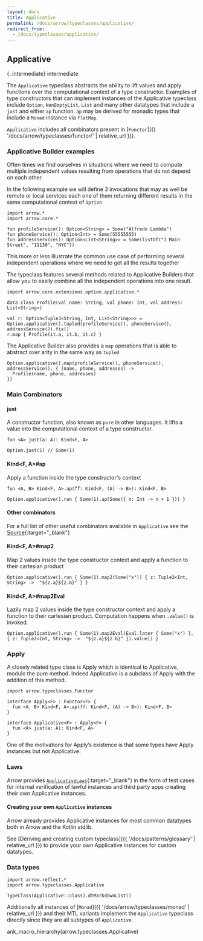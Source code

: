 ```yaml
---
layout: docs
title: Applicative
permalink: /docs/arrow/typeclasses/applicative/
redirect_from:
  - /docs/typeclasses/applicative/
---
```


## Applicative

{:.intermediate}
intermediate

The `Applicative` typeclass abstracts the ability to lift values and apply functions over the computational context of a type constructor.
Examples of type constructors that can implement instances of the Applicative typeclass include `Option`, `NonEmptyList`,
`List` and many other datatypes that include a `just` and either `ap` function. `ap` may be derived for monadic types that include a `Monad` instance via `flatMap`.

`Applicative` includes all combinators present in [`Functor`]({{ '/docs/arrow/typeclasses/functor/' | relative_url }}).

### Applicative Builder examples

Often times we find ourselves in situations where we need to compute multiple independent values resulting from operations that do not depend on each other.

In the following example we will define 3 invocations that may as well be remote or local services each one of them returning different results in the same computational context of `Option`

```kotlin:ank
import arrow.*
import arrow.core.*

fun profileService(): Option<String> = Some("Alfredo Lambda")
fun phoneService(): Option<Int> = Some(55555555)
fun addressService(): Option<List<String>> = Some(listOf("1 Main Street", "11130", "NYC"))
```

This more or less illustrate the common use case of performing several independent operations where we need to get all the results together

The typeclass features several methods related to Applicative Builders that allow you to easily combine all the independent operations into one result.

```kotlin:ank
import arrow.core.extensions.option.applicative.*

data class Profile(val name: String, val phone: Int, val address: List<String>)

val r: Option<Tuple3<String, Int, List<String>>> = Option.applicative().tupled(profileService(), phoneService(), addressService()).fix()
r.map { Profile(it.a, it.b, it.c) }
```

The Applicative Builder also provides a `map` operations that is able to abstract over arity in the same way as `tupled`

```kotlin:ank
Option.applicative().map(profileService(), phoneService(), addressService(), { (name, phone, addresses) ->
  Profile(name, phone, addresses)
})
```

### Main Combinators

#### just

A constructor function, also known as `pure` in other languages.
It lifts a value into the computational context of a type constructor.

`fun <A> just(a: A): Kind<F, A>`

```kotlin:ank
Option.just(1) // Some(1)
```

#### Kind<F, A>#ap

Apply a function inside the type constructor's context

`fun <A, B> Kind<F, A>.ap(ff: Kind<F, (A) -> B>): Kind<F, B>`

```kotlin:ank
Option.applicative().run { Some(1).ap(Some({ n: Int -> n + 1 })) }
```

#### Other combinators

For a full list of other useful combinators available in `Applicative` see the [Source][applicative_source]{:target="_blank"}


#### Kind<F, A>#map2

Map 2 values inside the type constructor context and apply a function to their cartesian product

```kotlin:ank
Option.applicative().run { Some(1).map2(Some("x")) { z: Tuple2<Int, String> ->  "${z.a}${z.b}" } }
```

#### Kind<F, A>#map2Eval

Lazily map 2 values inside the type constructor context and apply a function to their cartesian product.
Computation happens when `.value()` is invoked.

```kotlin:ank
Option.applicative().run { Some(1).map2Eval(Eval.later { Some("x") }, { z: Tuple2<Int, String> ->  "${z.a}${z.b}" }).value() }
```

### Apply

A closely related type class is Apply which is identical to Applicative, modulo the pure method. Indeed Applicative is a subclass of Apply with the addition of this method.

```kotlin:ank
import arrow.typeclasses.Functor 

interface Apply<F> : Functor<F> {
  fun <A, B> Kind<F, A>.ap(ff: Kind<F, (A) -> B>): Kind<F, B>
}

interface Applicative<F> : Apply<F> {
  fun <A> just(a: A): Kind<F, A> 
}
```

One of the motivations for Apply’s existence is that some types have Apply instances but not Applicative.

### Laws

Arrow provides [`ApplicativeLaws`][applicative_law_source]{:target="_blank"} in the form of test cases for internal verification of lawful instances and third party apps creating their own Applicative instances.

#### Creating your own `Applicative` instances

Arrow already provides Applicative instances for most common datatypes both in Arrow and the Kotlin stdlib.

See [Deriving and creating custom typeclass]({{ '/docs/patterns/glossary' | relative_url }}) to provide your own Applicative instances for custom datatypes.

### Data types

```kotlin:ank:replace
import arrow.reflect.*
import arrow.typeclasses.Applicative

TypeClass(Applicative::class).dtMarkdownList()
```

Additionally all instances of [`Monad`]({{ '/docs/arrow/typeclasses/monad' | relative_url }}) and their MTL variants implement the `Applicative` typeclass directly
since they are all subtypes of `Applicative`.

ank_macro_hierarchy(arrow.typeclasses.Applicative)

[applicative_source]: https://github.com/arrow-kt/arrow/blob/master/modules/core/arrow-typeclasses/src/main/kotlin/arrow/typeclasses/Applicative.kt
[applicative_law_source]: https://github.com/arrow-kt/arrow/blob/master/modules/core/arrow-test/src/main/kotlin/arrow/test/laws/ApplicativeLaws.kt
